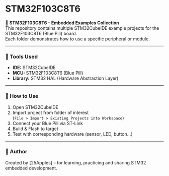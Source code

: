 # STM32F103C8T6

📘 **STM32F103C8T6 – Embedded Examples Collection**  
This repository contains multiple STM32CubeIDE example projects for the STM32F103C8T6 (Blue Pill) board.  
Each folder demonstrates how to use a specific peripheral or module.

---

### 🔧 Tools Used

- **IDE:** STM32CubeIDE  
- **MCU:** STM32F103C8T6 (Blue Pill)  
- **Library:** STM32 HAL (Hardware Abstraction Layer)

---

### 📄 How to Use

1. Open STM32CubeIDE  
2. Import project from folder of interest  
   (`File > Import > Existing Projects into Workspace`)  
3. Connect your Blue Pill via ST-Link  
4. Build & Flash to target  
5. Test with corresponding hardware (sensor, LED, button...)

---

### 🤝 Author

Created by [25Apples] – for learning, practicing and sharing STM32 embedded development.
